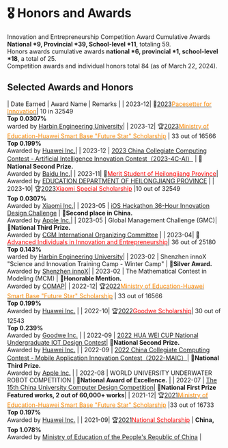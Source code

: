 # 🎖 Honors and Awards

Innovation and Entrepreneurship Competition Award Cumulative Awards **National \*9, Provincial \*39, School-level \*11**, totaling 59. <br>
Honors awards cumulative awards **national \*6, provincial \*1, school-level \*18**, a total of 25. <br>
Competition awards and individual honors total 84 (as of March 22, 2024). <br>

## Selected Awards and Honors

| Date Earned | Award Name | Remarks | 
| 2023-12| 🏅[2023<font color="#fc8803">Pacesetter for Innovation</font>]()|  10 in 32549 <br> **Top 0.0307%** <br>warded by [Harbin Engineering University](http://www.hrbeu.edu.cn/)|
| 2023-12| 🏆️[2023<font color="#fc8803">Ministry of Education-Huawei Smart Base "Future Star" Scholarship</font>]() | 33 out of 16566 <br> **Top 0.199%**<br>Awarded by [Huawei Inc.](https://huawei.com)| 
| 2023-12 | [2023 China Collegiate Computing Contest - Artificial Intelligence Innovation Contest（2023-4C-AI）](https://mp.weixin.qq.com/s/cMY3YsJgaUn4Ew4HvcQXeg) | **🥈National Second Prize.**<br>Awarded by [Baidu Inc.](http://aicontest.baidu.com/)| 
| 2023-11| 🏅[<font color="#ff0000">Merit Student of Heilongjiang Province</font>](http://cstc.hrbeu.edu.cn/2023/1108/c3688a318900/page.htm)| Awarded by [EDUCATION DEPARTMENT OF HEILONGJIANG PROVINCE](http://jyt.hlj.gov.cn/) | 
| 2023-10| 🏆[2023<font color="#ff0000">Xiaomi Special Scholarship</font>](http://camel.hrbeu.edu.cn/2023/1011/c1233a316856/page.htm) |10 out of 32549<br> **Top 0.0307%**<br>Awarded by [Xiaomi Inc.](https://www.mi.com/)| 
| 2023-05 | [iOS Hackathon 36-Hour Innovation Design Challenge](https://mp.weixin.qq.com/s/eFNMVKPZDiNbcwyC42HW3w) | **🥈Second place in China.** <br>Awarded by [Apple Inc.](http://www.appcontest.net/)|
| 2023-05 | Global Management Challenge (GMC)| **🥉National Third Prize.** <br>Awarded by [CGM International Organizing Committee](https://www.gmc-china.net/news/1349-a4bc3384ff422a266d51.html) | 
| 2023-04| 🏅[<font color="#ff0000">Advanced Individuals in Innovation and Entrepreneurship</font>](http://qihang.hrbeu.edu.cn/2023/0418/c960a306931/page.htm)|  36 out of 25180<br> **Top 0.143%** <br>warded by [Harbin Engineering University](http://www.hrbeu.edu.cn/)| 
| 2023-02 | Shenzhen innoX "Science and Innovation Training Camp - Winter Camp" | **🥈Silver Award.**<br>Awarded by [Shenzhen innoX](https://www.innoxsz.com/)|
| 2023-02 | The Mathematical Contest in Modeling (MCM) | **🥉Honorable Mention.**<br>Awarded by [COMAP](https://www.comap.com/contests/mcm-icm)| 
| 2022-12| 🏆️[2022<font color="#fc8803">Ministry of Education-Huawei Smart Base "Future Star" Scholarship</font>](https://edu.hicomputing.huawei.com/winnerlist) | 33 out of 16566 <br>**Top 0.199%**<br>Awarded by [Huawei Inc.](https://huawei.com) |
| 2022-10| 🏆[2022<font color="#ff0000">Goodwe Scholarship</font>](http://cstc.hrbeu.edu.cn/2022/0930/c3688a298058/page.htm)| 30 out of 12543 <br>**Top 0.239%**<br>Awarded by [Goodwe Inc.](https://www.goodwe.com/about-goodwe/company-profile) | 
| 2022-09 | [2022 HUA WEI CUP National Undergraduate IOT Design Contest](http://iot.sjtu.edu.cn/show.aspx?info_lb=34&info_id=2916&flag=2)| **🥈National Second Prize.**<br>Awarded by [Huawei Inc.](https://huawei.com) | 
| 2022-09 | [2022 China Collegiate Computing Contest - Mobile Application Innovation Contest（2022-MAIC）](https://mp.weixin.qq.com/s/SLTUPYVuVnZEPulpZu5ZPw)| **🥉National Third Prize.**<br>Awarded by [Apple Inc.](http://www.appcontest.net/) | 
| 2022-08 | WORLD UNIVERSITY UNDERWATER ROBOT COMPETITION | **🥉National Award of Excellence.** | 
| 2022-07 | [The 15th China University Computer Design Competition](https://2022.jsjds.com.cn/Backend/Common/file/download?name=d6qHRHfkPz81TnnGu8UfzFuRCH7DeDrc.pdf)| **🥇National First Prize**<br>**Featured works, 2 out of 60,000+ works**| 
| 2021-12| 🏆[2021<font color="#fc8803">Ministry of Education-Huawei Smart Base "Future Star" Scholarship</font>](https://edu.hicomputing.huawei.com/winnerlist) |33 out of 16733 <br>**Top 0.197%**<br>Awarded by [Huawei Inc.](https://huawei.com) | 
| 2021-09| 🏆[2021<font color="#ff0000">National Scholarship</font>](http://www.moe.gov.cn/jyb_xxgk/s5743/s5744/A05/202112/t20211216_587869.html) | **China, Top 1.078%** <br>Awarded by [Ministry of Education of the People's Republic of China](http://www.moe.gov.cn/jyb_xxgk/s5743/s5744/A05/202112/t20211216_587869.html) | 


<!-- ## Honors & Scholarships

| 序号 | 获得日期 | 奖励名称| 备注 | 
| -- | - | ----- | -- | 
| 25 | 2023-12| 🏅[2023年度<font color="#fc8803">哈尔滨工程大学创新标兵（5k）</font>]()| 校级，全校10人<br>（0.169%，2023年本硕博） |
| 24 | 2023-12| 🏆️[2023年度<font color="#fc8803">教育部-华为“智能基座”未来之星奖学金特等奖（5k）</font>]() | 企业奖学金，国家级（0.199%）<br>33/16566（2019-2022本）<br> 教育部-华为智能基座联合工作组<br>[华为技术有限公司](https://huawei.com)、[华为高校发展计划](https://edu.hicomputing.huawei.com/) | 
| 23 | 2022-11| [哈尔滨工程大学创新标兵候选人提名](http://cstc.hrbeu.edu.cn/2023/1111/c3688a318999/page.htm)| 校级（0.169%），全校41人| 
| 22 | 2023-11| 🏅[<font color="#ff0000">黑龙江省三好学生</font>](http://cstc.hrbeu.edu.cn/2023/1108/c3688a318900/page.htm)| 黑龙江省 ,黑龙江省教育厅 | 
| 21 | 2023-11| [哈尔滨工程大学三好学生](http://cstc.hrbeu.edu.cn/2023/1111/c3688a318999/page.htm)| 校级 | 
| 20 | 2023-10| 🏆[2022-2023年度奖学金：<font color="#ff0000">小米特等奖学金（20k）</font>](http://camel.hrbeu.edu.cn/2023/1011/c1233a316856/page.htm) | 社会奖学金，国家级（0.0307%）<br>10/32549（2023年在校本硕博）<br>哈尔滨工程大学<br>[小米科技有限责任公司](https://www.mi.com/)、[小米公益基金会](https://www.mi.com/foundation/index) | 
| 19 | 2023-09| [2023年秋季学期校优秀学生一等奖学金（1k）](http://camel.hrbeu.edu.cn/2023/1007/c1236a316595/page.htm) | 校奖学金，校级（5%）| 
| 18 | 2023-04| 哈尔滨工程大学优秀共青团员标兵候选人提名| 校级（0.12%），全校21人，2019-2021本硕博| 
| 17 | 2023-04| 🏅[<font color="#ff0000">哈尔滨工程大学创新创业先进个人</font>](http://qihang.hrbeu.edu.cn/2023/0418/c960a306931/page.htm)| 0.143%，36/25180（2019-2021本研） | 
| 16 | 2023-04| 哈尔滨工程大学优秀共青团员| 5%| 
| 15 | 2023-03| [2023年春季学期校优秀学生一等奖学金（1k）](http://camel.hrbeu.edu.cn/2023/0508/c1236a307919/page.htm) | 校奖学金，校级（5%）| 
| 14 | 2023-02| 深圳科创学院“科创训练营·冬令营” 初级产品经理 |  深圳科创学院 | 
| 13 | 2022-12| 🏆️[2022年度<font color="#fc8803">教育部-华为“智能基座”未来之星奖学金特等奖（5k）</font>](https://edu.hicomputing.huawei.com/winnerlist) | 企业奖学金，国家级（0.199%）<br>33/16566（2019-2022本）<br> 教育部-华为智能基座联合工作组<br>[华为技术有限公司](https://huawei.com)、[华为高校发展计划](https://edu.hicomputing.huawei.com/) |
| 12 | 2022-11| [哈尔滨工程大学创新标兵候选人提名](http://cstc.hrbeu.edu.cn/2022/1121/c3688a301553/page.htm)| 校级（0.169%），全校43人| 
| 11 | 2022-11| 哈尔滨工程大学三好学生| 5%| 
| 10 | 2022-09| 🏆[2021-2022年度奖学金：<font color="#ff0000">固德威奖学金（10k）</font>](http://cstc.hrbeu.edu.cn/2022/0930/c3688a298058/page.htm)| 社会奖学金，校级（0.239%）<br>30/12543（2019-2021本）<br>哈尔滨工程大学、[固德威技术股份有限公司](https://www.goodwe.com/about-goodwe/company-profile)| 
| 9| 2022-08| 校大学生创业联盟优秀副部长| | 
| 8| 2022-04| 哈尔滨工程大学优秀共青团员| 5%| 
| 7| 2022-03| [2022年春季学期校优秀学生一等奖学金（0.4k）](http://camel.hrbeu.edu.cn/2022/0402/c1236a284447/page.htm)| 校奖学金，校级（8%）| 
| 6| 2021-12| 🏆[2021年度<font color="#fc8803">教育部-华为智能基座“未来之星”奖学金（1k）</font>](https://edu.hicomputing.huawei.com/winnerlist) | 企业奖学金，国家级（0.197%）<br>33/16733（2018-2021本）<br>教育部-华为智能基座联合工作组<br>[华为技术有限公司](https://huawei.com)、[华为高校发展计划](https://edu.hicomputing.huawei.com/) | 
| 5| 2021-11| 哈尔滨工程大学三好学生| 5%| 
| 4| 2021-09| 🏆[2020-2021年度奖学金：<font color="#ff0000">国家奖学金（8k）</font>](http://www.moe.gov.cn/jyb_xxgk/s5743/s5744/A05/202112/t20211216_587869.html) | 国家奖学金，国家级（1.078%）<br> 中华人民共和国教育部 | 
| 3| 2021-06| 校大学生创业联盟优秀部员| | 
| 2| 2021-06| 校优秀志愿者| | 
| 1| 2021-03| [2021年春季学期校优秀学生一等奖学金（0.4k）](http://camel.hrbeu.edu.cn/2021/0401/c1236a266471/page.htm)| 校奖学金，校级（8%）| -->

<!-- ## Competition Awards
### National level and above

| 序号 | 获得日期 | 奖励名称| 获奖等级| 颁奖单位 |
| -- | - | -- | -- | --- | 
| 9| 2023-12-09 | [中国高校计算机大赛-第六届人工智能创意赛（2023-4C-AI）](https://mp.weixin.qq.com/s/cMY3YsJgaUn4Ew4HvcQXeg) | 🥈国家级二等奖 | 全国高等学校计算机教育研究会| 
| 8| 2023-05-20 | [iOS Hackathon创新设计挑战赛](https://mp.weixin.qq.com/s/eFNMVKPZDiNbcwyC42HW3w) | 🥈全国第二名| 浙江工业大学设计与建筑学院<br>浙大城市学院计算机与计算科学学院 |
| 7| 2023-05-01 | 国际企业管理挑战赛中国赛区| 🥉国家级三等奖| Global Management Challenge<br> International Organizing Committee | 
| 6| 2023-02-11 | 深圳科创学院“科创训练营·冬令营” | 🥈银奖| 深圳科创学院 |
| 5| 2023-02-01 | 美国数学建模联赛| 🥉Honorable Mention | 美国数学建模竞赛委员会（MCM/ICM）| 
| 4| 2022-09-01 | [全国大学生物联网设计竞赛（华为杯）](http://iot.sjtu.edu.cn/show.aspx?info_lb=34&info_id=2916&flag=2)| 🥈国家级二等奖| 全国高等学校计算机教育研究会<br>全国大学生物联网设计竞赛组委会 | 
| 3| 2022-09-01 | [中国高校计算机大赛-第七届移动应用创新赛（2022-MAIC）](https://mp.weixin.qq.com/s/SLTUPYVuVnZEPulpZu5ZPw)| 🥉国家级三等奖| 全国高等学校计算机教育研究会 | 
| 2| 2022-08-01 | 世界大学生水下机器人大赛| 🥉国家级优秀奖| 中国造船工程学会<br>世界大学生水下机器人大赛组委会 | 
| 1| 2022-07-01 | [第十五届中国大学生计算机设计大赛](https://2022.jsjds.com.cn/Backend/Common/file/download?name=d6qHRHfkPz81TnnGu8UfzFuRCH7DeDrc.pdf)| 🥇国家级一等奖<br>**（特色作品，全国共5项）** | 中国大学生计算机设计大赛组织委员会 | 


### Provincial and above

| 序号 | 获得日期 | 奖励名称 | 获奖等级 | 颁奖单位|
| -- | - | ------------ | - | ---- | 
| 1| 2021-08| 第七届中国国际“互联网+”大学生创新创业大赛-青红赛道创意组：“法保来了”——助力龙江小微企业的法律咨询 | 黑龙江省银奖 | 黑龙江省教育厅|
| 2| 2021-10| 第七届中国国际“互联网+”大学生创新创业大赛-产业命题赛道：提供Prometheus Exporter用于采集和监控openGauss服务的指标及数据 | 黑龙江省金奖（入围国赛） | 中国国际“互联网+”大学生创新创业大赛组织委员会、黑龙江省教育厅 |
| 3| 2021-11| 全国大学生数学建模竞赛 | 黑龙江省二等奖 | 全国大学生数学建模联赛黑龙江赛区组委会、中国工业与应用数学学会|
| 4| 2022-05| 第十五届中国大学生计算机设计大赛 | 黑龙江省二等奖 | 黑龙江省高等教育学会|
| 5| 2022-08| 第十三届“挑战杯”大学生创业计划竞赛 | 黑龙江省银奖 | 黑龙江省教育厅| 
| 6| 2022-08| 第八届中国国际“互联网+”大学生创新创业大赛-本科生创意组：海洋鹰眼——舰船海况观测系统 | 黑龙江省银奖 | 黑龙江省教育厅| 
| 7| 2022-08| 第八届中国国际“互联网+”大学生创新创业大赛-本科生创意组：盲人守卫者——助力盲人走出黑暗“看到”世界 | 黑龙江省银奖 | 黑龙江省教育厅| 
| 8| 2022-08| 第八届中国国际“互联网+”大学生创新创业大赛-青红赛道创意组：暖阳黄金瓜——映汇助农魂 | 黑龙江省金奖 | 黑龙江省教育厅| 
| 9| 2022-08| 第八届中国国际“互联网+”大学生创新创业大赛-产业命题赛道：多尺度城市基础设施数字化模型快速构建与可视分析 | 黑龙江省银奖 | 黑龙江省教育厅|
| 10 | 2022-08| 第八届中国国际“互联网+”大学生创新创业大赛-产业命题赛道：云中大学-WeLink小程序（We码）| 黑龙江省银奖 | 黑龙江省教育厅| 
| 11 | 2022-08| 第八届中国国际“互联网+”大学生创新创业大赛-产业命题赛道：基于昇腾算力及CANN的创新媒体处理应用 | 黑龙江省铜奖 | 黑龙江省教育厅|
| 12 | 2022-08| 全国大学生物联网设计竞赛（华为杯） | 东北赛区一等奖 | 全国高等学校计算机教育研究会、全国大学生物联网设计竞赛组委会| 
| 13 | 2022-08| 2022年-中国高校计算机大赛-第七届移动应用创新赛（2022-MAIC）| 东北赛区一等奖（top1） | 全国高等学校计算机教育研究会|
| 14 | 2022-09| 2022年-中国高校计算机大赛-人工智能创意赛（2022-4C-AI） | 东北赛区二等奖（top2） | 全国高等学校计算机教育研究会|
| 15 | 2022-09| 东北三省数学建模联赛 | 一等奖 | 东北三省数学建模联赛组委会|
| 16 | 2022-11| 全国大学生数学建模竞赛 | 黑龙江省一等奖 | 全国大学生数学建模联赛黑龙江赛区组委会、中国工业与应用数学学会|
| 17 | 2023-04| 第十四届蓝桥杯（软件类）C/C++程序设计大学A组 | 黑龙江省二等奖 | - |
| 18 | 2023-05| 第十四届中国大学生服务外包创新创业大赛 | 北部赛区三等奖 | - | 
| 19 | 2023-07| 2023年-中国高校计算机大赛——第八届移动应用创新赛（2023-MAIC） | 东北赛区一等奖[（入围决赛）](http://www.appcontest.net/newsDetail?id=5209&type=show) | 全国高等学校计算机教育研究会|
| 20 | 2023-08-30 | 第九届中国国际“互联网+”大学生创新创业大赛-本科生创意组：“译”苇以航——船海术语智能翻译服务系统的领航者 | 黑龙江省银奖 | 黑龙江省教育厅| 
| 21 | 2023-08-30 | 第九届中国国际“互联网+”大学生创新创业大赛-本科生创意组：智海精度——北斗海洋精密定位增强系统助力国家海洋工程建设 | 黑龙江省金奖 | 黑龙江省教育厅| 
| 22 | 2023-08-30 | 第九届中国国际“互联网+”大学生创新创业大赛-本科生创意组：光明使者——赋能视障人群的智能辅助眼镜 | 黑龙江省银奖 | 黑龙江省教育厅| 
| 23 | 2023-08-30 | 第九届中国国际“互联网+”大学生创新创业大赛-本科生初创组：策耀网安——网络威胁自动化处理系统领航者 | 黑龙江省金奖 | 黑龙江省教育厅| 
| 24 | 2023-08-30 | 第九届中国国际“互联网+”大学生创新创业大赛-本科生创意组：智能哨兵——超远距实时智能监测全景摄像头 | 黑龙江省铜奖 | 黑龙江省教育厅| 
| 25 | 2023-08-30 | 第九届中国国际“互联网+”大学生创新创业大赛-产业命题赛道：基于昇腾CANN的媒体处理创新实践 | 黑龙江省银奖 | 黑龙江省教育厅| 
| 26 | 2023-08-30 | 第九届中国国际“互联网+”大学生创新创业大赛-产业命题赛道：基于昇腾算力及MindX SDK的创新机器视觉应用| 黑龙江省银奖 | 黑龙江省教育厅| 
| 27 | 2023-08-30 | 第九届中国国际“互联网+”大学生创新创业大赛-产业命题赛道：基于truth3D相机扫描的AI persona数字人采集和生成| 黑龙江省银奖 | 黑龙江省教育厅| 
| 28 | 2023-08-30 | 第九届中国国际“互联网+”大学生创新创业大赛-产业命题赛道：AI+医疗——利用图像算法助力医疗影像分析| 黑龙江省银奖 | 黑龙江省教育厅| 
| 29 | 2023-08-30 | 第九届中国国际“互联网+”大学生创新创业大赛-产业命题赛道：多源数据融合的城市三维场景自动化生成 | 黑龙江省银奖 | 黑龙江省教育厅| 
| 30 | 2023-08-30 | 第九届中国国际“互联网+”大学生创新创业大赛-产业命题赛道：基于昇腾CANN的机器人/无人机创新实践| 黑龙江省银奖 | 黑龙江省教育厅| 
| 31 | 2023-08-30 | 第九届中国国际“互联网+”大学生创新创业大赛-产业命题赛道：大模型效果与效率评测体系构建与优化 | 黑龙江省铜奖 | 黑龙江省教育厅| 
| 32 | 2023-08-30 | 第九届中国国际“互联网+”大学生创新创业大赛-产业命题赛道：数智科技+社会福利：关注弱势群体与社会公益| 黑龙江省铜奖 | 黑龙江省教育厅|
| 33 | 2023-08-30 | 第九届中国国际“互联网+”大学生创新创业大赛-产业命题赛道：特色农产品四链融合溯源防伪解决方案 | 黑龙江省铜奖 | 黑龙江省教育厅|
| 34 | 2023-08-30 | 第九届中国国际“互联网+”大学生创新创业大赛-产业命题赛道：虚拟数字人形象生成和驱动 | 黑龙江省铜奖 | 黑龙江省教育厅|
| 35 | 2023-08-30 | 第九届中国国际“互联网+”大学生创新创业大赛-产业命题赛道：基于昇思MindSpore的下一代社交平台模拟方案| 黑龙江省铜奖 | 黑龙江省教育厅| 
| 36 | 2023-08-30 | 第九届中国国际“互联网+”大学生创新创业大赛-产业命题赛道：科技赋能康养行业发展的创新模式研究 | 黑龙江省铜奖 | 黑龙江省教育厅|
| 37 | 2023-08-30 | 第九届中国国际“互联网+”大学生创新创业大赛-产业命题赛道：基于飞桨和百度文心大模型打造具有落地场景的应用创新产品 | 黑龙江省铜奖 | 黑龙江省教育厅|
| 38 | 2023-08-30 | 第九届中国国际“互联网+”大学生创新创业大赛-产业命题赛道：鲲鹏BoostKit大数据Spark图算法优化| 黑龙江省铜奖 | 黑龙江省教育厅| 
| 39 | 2023-10-23 | [2023年-中国高校计算机大赛-第6届人工智能创意赛（2023-4C-AI）](https://mp.weixin.qq.com/s?__biz=MjM5NjIwOTQyMA==&mid=2651844865&idx=1&sn=abfc9c2820e5e03f250f99e7260eb53e&chksm=bd17e7628a606e74766aa0c5001c85a52ed1db733d02e5638576c16309fbaa9092c0b2494b1e&mpshare=1&scene=23&srcid=1023ulqS8GdN1sZHIhnjIjcE&sharer_shareinfo=b59f9caae7c0873019fff0a1f6fb118e&sharer_shareinfo_first=b59f9caae7c0873019fff0a1f6fb118e#rd) | 东北赛区二等奖（top2，入围决赛） | 全国高等学校计算机教育研究会| 


### School level and above

| 序号 | 日期 | 奖项及荣誉 |
| -- | - | --- |
| 1| 2021年6月| 第12届哈尔滨工程大学“启航杯”大学生创新创意大赛一等奖 |
| 2| 2021年11月 | 校第22届“五四杯”大学生创业大赛银奖\*1、铜奖*1|
| 3| 2021年11月 | 校第27届“五四杯”大学生课外学术科技作品竞赛三等奖 |
| 4| 2021年12月 | 第九届哈尔滨工程大学物理仪器创新设计大赛特等奖 |
| 5| 2022年11月 | 校第23届“五四杯”创业计划竞赛金奖\*1、银奖*1|
| 6| 2022年11月 | 校第28届课外学术科技作品竞赛二等奖 |
| 7| 2023年11月 | 校第24届“五四杯”创业计划竞赛金奖\*1、银奖*1|
| 8| 2023年11月 | 校第29届课外学术科技作品竞赛二等奖 | -->
